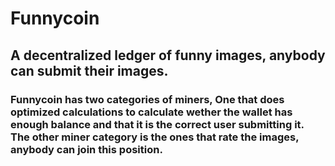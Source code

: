 # Funnycoin

## A decentralized ledger of funny images, anybody can submit their images.


### Funnycoin has two categories of miners, One that does optimized calculations to calculate wether the wallet has enough balance and that it is the correct user submitting it. The other miner category is the ones that rate the images, anybody can join this position.

